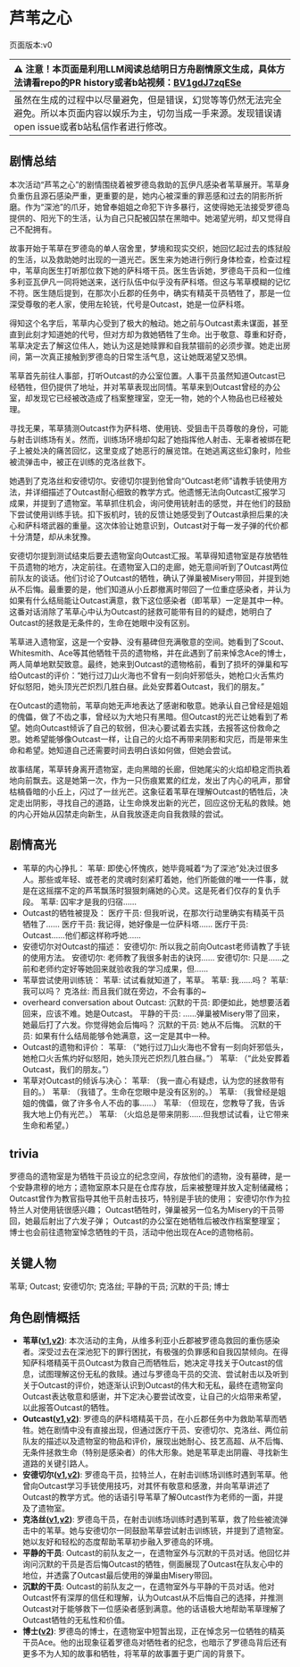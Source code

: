 # 芦苇之心
页面版本:v0
 

| :warning: 注意！本页面是利用LLM阅读总结明日方舟剧情原文生成，具体方法请看repo的PR history或者b站视频：[BV1gdJ7zqESe](https://www.bilibili.com/video/BV1gdJ7zqESe/)         |
|:----------------------------|
| 虽然在生成的过程中以尽量避免，但是错误，幻觉等等仍然无法完全避免。所以本页面内容以娱乐为主，切勿当成一手来源。发现错误请open issue或者b站私信作者进行修改。|



## 剧情总结
本次活动“芦苇之心”的剧情围绕着被罗德岛救助的瓦伊凡感染者苇草展开。苇草身负重伤且源石感染严重，更重要的是，她内心被深重的罪恶感和过去的阴影所折磨。作为“深池”的爪牙，她曾奉姐姐之命犯下许多暴行，这使得她无法接受罗德岛提供的、阳光下的生活，认为自己只配被囚禁在黑暗中。她渴望光明，却又觉得自己不配拥有。

故事开始于苇草在罗德岛的单人宿舍里，梦境和现实交织，她回忆起过去的炼狱般的生活，以及救助她时出现的一道光芒。医生来为她进行例行身体检查，检查过程中，苇草向医生打听那位救下她的萨科塔干员。医生告诉她，罗德岛干员和一位维多利亚瓦伊凡一同将她送来，送行队伍中似乎没有萨科塔。但这与苇草模糊的记忆不符。医生随后提到，在那次小丘郡的任务中，确实有精英干员牺牲了，那是一位深受尊敬的老人家，使用左轮铳，代号是Outcast，她是一位萨科塔。

得知这个名字后，苇草内心受到了极大的触动。她之前与Outcast素未谋面，甚至直到此刻才知道她的代号，但对方却为救她牺牲了生命。出于敬意、尊重和好奇，苇草决定去了解这位伟人，她认为这是她赎罪和自我禁锢前的必须步骤。她走出房间，第一次真正接触到罗德岛的日常生活气息，这让她既渴望又恐惧。

苇草首先前往人事部，打听Outcast的办公室位置。人事干员虽然知道Outcast已经牺牲，但仍提供了地址，并对苇草表现出同情。苇草来到Outcast曾经的办公室，却发现它已经被改造成了档案整理室，空无一物，她的个人物品也已经被处理。

寻找无果，苇草猜测Outcast作为萨科塔、使用铳、受狙击干员尊敬的身份，可能与射击训练场有关。然而，训练场环境却勾起了她指挥他人射击、无辜者被绑在靶子上被处决的痛苦回忆，这里变成了她恶行的展览馆。在她逃离这些幻象时，险些被流弹击中，被正在训练的克洛丝救下。

她遇到了克洛丝和安德切尔。安德切尔提到他曾向“Outcast老师”请教手铳使用方法，并详细描述了Outcast耐心细致的教学方式。他遗憾无法向Outcast汇报学习成果，并提到了遗物室。苇草抓住机会，询问使用铳射击的感觉，并在他们的鼓励下尝试使用训练手铳。扣下扳机时，铳的反馈让她感受到了Outcast承担后果的决心和萨科塔武器的重量。这次体验让她意识到，Outcast对于每一发子弹的代价都十分清楚，却从未犹豫。

安德切尔提到测试结束后要去遗物室向Outcast汇报。苇草得知遗物室是存放牺牲干员遗物的地方，决定前往。在遗物室入口的走廊，她无意间听到了Outcast两位前队友的谈话。他们讨论了Outcast的牺牲，确认了弹巢被Misery带回，并提到她从不后悔。最重要的是，他们知道从小丘郡撤离时带回了一位重症感染者，并认为如果有什么结局能让Outcast满意，救下这位感染者（即苇草）一定是其中一种。这番对话消除了苇草心中认为Outcast的拯救可能带有目的的疑虑，她明白了Outcast的拯救是无条件的，生命在她眼中没有区别。

苇草进入遗物室，这是一个安静、没有墓碑但充满敬意的空间。她看到了Scout、Whitesmith、Ace等其他牺牲干员的遗物格，并在此遇到了前来悼念Ace的博士，两人简单地默契致意。最终，她来到Outcast的遗物格前，看到了损坏的弹巢和写给Outcast的评价：“她行过刀山火海也不曾有一刻向奸邪低头，她枪口火舌焦灼好似怒阳，她头顶光芒炽烈几胜白昼。此处安葬着Outcast，我们的朋友。”

在Outcast的遗物前，苇草向她无声地表达了感谢和敬意。她承认自己曾经是姐姐的傀儡，做了不齿之事，曾经以为大地只有黑暗。但Outcast的光芒让她看到了希望。她向Outcast倾诉了自己的软弱，但决心要试着去实践，去报答这份救命之恩。她希望能够像Outcast一样，让自己的火焰不再带来阴影和灾厄，而是带来生命和希望。她知道自己还需要时间去明白该如何做，但她会尝试。

故事结尾，苇草转身离开遗物室，走向黑暗的长廊，但她尾尖的火焰却稳定而执着地向前飘去。这是她第一次，作为一只伤痕累累的红龙，发出了内心的吼声，那曾枯槁昏暗的小丘上，闪过了一丝光芒。这象征着苇草在理解Outcast的牺牲后，决定走出阴影，寻找自己的道路，让生命焕发出新的光芒，回应这份无私的救赎。她的内心开始从囚禁走向新生，从自我放逐走向自我救赎的尝试。
## 剧情高光
- 苇草的内心挣扎：
苇草: 即使心怀愧疚，她毕竟喊着“为了深池”处决过很多人。那些或年轻、或苍老的灵魂时刻紧盯着她，他们所能做的唯一一件事，就是在这摇摆不定的芦苇飘荡时狠狠刺痛她的心灵。这是死者们仅存的复仇手段。
苇草: 囚牢才是我的归宿......
- Outcast的牺牲被提及：
医疗干员: 但我听说，在那次行动里确实有精英干员牺牲了......
医疗干员: 我记得，她好像是一位萨科塔......
医疗干员: Outcast......他们都这样称呼她......
- 安德切尔对Outcast的描述：
安德切尔: 所以我之前向Outcast老师请教了手铳的使用方法。
安德切尔: 老师教了我很多射击的诀窍......
安德切尔: 只是......之前和老师约定好等她回来就验收我的学习成果，但......
- 苇草尝试使用训练铳：
苇草: 试试看就知道了，苇草。
苇草: 我......吗？
苇草: 我可以吗？
克洛丝: 而且我们就在旁边，不会有事的~
-  overheard conversation about Outcast:
沉默的干员: 即便如此，她想要活着回来，应该不难。她是Outcast。
平静的干员: ......弹巢被Misery带了回来，她最后打了六发。你觉得她会后悔吗？
沉默的干员: 她从不后悔。
沉默的干员: 如果有什么结局能够令她满意，这一定是其中一种。
- Outcast的遗物和评价：
苇草: （“她行过刀山火海也不曾有一刻向奸邪低头，她枪口火舌焦灼好似怒阳，她头顶光芒炽烈几胜白昼。”）
苇草: （“此处安葬着Outcast，我们的朋友。”）
- 苇草对Outcast的倾诉与决心：
苇草: （我一直心有疑虑，认为您的拯救带有目的。）
苇草: （我错了。生命在您眼中是没有区别的。）
苇草: （我曾经是姐姐的傀儡，做了许多令人不齿的事......）
苇草: （但现在，您教导了我，告诉我大地上仍有光芒。）
苇草: （火焰总是带来阴影......但我想试试看，让它带来生命和希望。）
## trivia
罗德岛的遗物室是为牺牲干员设立的纪念空间，存放他们的遗物，没有墓碑，是一个安静肃穆的地方；遗物室原本只是在仓库存放，后来被整理并放入定制储藏格； Outcast曾作为教官指导其他干员射击技巧，特别是手铳的使用； 安德切尔作为拉特兰人对使用铳很感兴趣； Outcast牺牲时，弹巢被另一位名为Misery的干员带回，她最后射出了六发子弹； Outcast的办公室在她牺牲后被改作档案整理室； 博士也会前往遗物室悼念牺牲的干员，活动中他出现在Ace的遗物格前。
## 关键人物
苇草; Outcast; 安德切尔; 克洛丝; 平静的干员; 沉默的干员; 博士
## 角色剧情概括
-   **苇草([v1](../chars/char_261_sddrag.md),[v2](../char_v3/char_261_sddrag.md))**: 本次活动的主角，从维多利亚小丘郡被罗德岛救回的重伤感染者。深受过去在深池犯下的罪行困扰，有极强的负罪感和自我囚禁倾向。在得知萨科塔精英干员Outcast为救自己而牺牲后，她决定寻找关于Outcast的信息，试图理解这份无私的救赎。通过与罗德岛干员的交流、尝试射击以及听到关于Outcast的评价，她逐渐认识到Outcast的伟大和无私，最终在遗物室向Outcast表达敬意和感谢，并下定决心要尝试改变，让自己的火焰带来希望，以此报答Outcast的牺牲。
-   **Outcast([v1](../chars/extended_char_Outcast.md),[v2](../char_v3/extended_char_Outcast.md))**: 罗德岛的萨科塔精英干员，在小丘郡任务中为救助苇草而牺牲。她在剧情中没有直接出现，但通过医疗干员、安德切尔、克洛丝、两位前队友的描述以及遗物室的物品和评价，展现出她耐心、技艺高超、从不后悔、无条件拯救生命（特别是感染者）的伟大形象。她是苇草走出阴霾、寻找新生道路的关键引路人。
-   **安德切尔([v1](../chars/char_211_adnach.md),[v2](../char_v3/char_211_adnach.md))**: 罗德岛干员，拉特兰人，在射击训练场训练时遇到苇草。他曾向Outcast学习手铳使用技巧，对其怀有敬意和感激，并向苇草讲述了Outcast的教学方式。他的话语引导苇草了解Outcast作为老师的一面，并提及了遗物室。
-   **克洛丝([v1](../chars/char_124_kroos.md),[v2](../char_v3/char_124_kroos.md))**: 罗德岛干员，在射击训练场训练时遇到苇草，救了险些被流弹击中的苇草。她与安德切尔一同鼓励苇草尝试射击训练铳，并提到了遗物室。她以友好和轻松的态度帮助苇草初步融入罗德岛的环境。
-   **平静的干员**: Outcast的前队友之一，在遗物室外与沉默的干员对话。他回忆并询问沉默的干员是否后悔Outcast的牺牲，侧面展现了Outcast在队友心中的地位，并透露了Outcast最后使用的弹巢由Misery带回。
-   **沉默的干员**: Outcast的前队友之一，在遗物室外与平静的干员对话。他对Outcast怀有深厚的信任和理解，认为Outcast从不后悔自己的选择，并推测Outcast对于能够救下一位感染者感到满意。他的话语极大地帮助苇草理解了Outcast牺牲的无私性和价值。
-   **博士([v2](../char_v3/extended_char_bo_shi.md))**: 罗德岛的博士，在遗物室中短暂出现，正在悼念另一位牺牲的精英干员Ace。他的出现象征着罗德岛对牺牲者的纪念，也暗示了罗德岛背后还有更多不为人知的故事和牺牲，将苇草的故事置于更广阔的背景下。